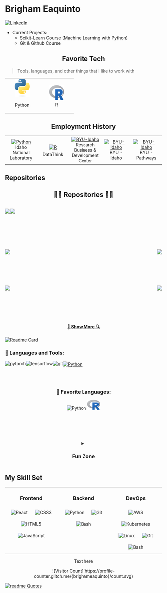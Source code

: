 # Brigham Eaquinto

<a href="www.linkedin.com/in/brighameaquinto">![LinkedIn](https://img.shields.io/badge/LinkedIn-0077B5?style=for-the-badge&logo=linkedin&logoColor=white)</a>


- Current Projects: 
  - Scikit-Learn Course (Machine Learning with Python)
  - Git & Github Course


<h2 align="center">Favorite Tech</h2>

> Tools, languages, and other things that I like to work with

<center>
<table>
  <tr>
    <td align="center" width="96">
      <a href="https://www.python.org/">
        <img src="images/python-logo-only.svg" width="48" alt="Python" style = "text-align: center; margin: 0 auto;"/>
      </a>
      <br> 
      <div style="text-align: center;">
        <p style="vertical-align: bottom;">
          Python
        </p>
      </div>
    </td>
    <td align="center" width="96">
      <a href="https://www.r-project.org/">
        <img src="images/Rlogo.svg" width="48" height="48" alt="R" style="vertical-align:top; margin:6px 4px; height: 48;"/>
      </a>
      <br>R
    </td>
  </tr>
</table>
</center>

<h2 style = "text-align: center; text-decoration: none;">Employment History</h2>

<table align = "center">
  <tr>
    <td align="center" width="96">
      <a href="https://www.python.org/">
        <img src="https://d15mvavv27jnvy.cloudfront.net/WRzXa/a2b6b77391f1ee4765c2b49528ddd75c.jpg?io=true&size=avatar" width="48" alt="Python" />
      </a>
      <br>Idaho National Laboratory
    </td>
    <td align="center" width="96">
      <a href="https://www.r-project.org/">
        <img src="https://datathink.io/images/dtlogo.png" alt="R" style="vertical-align:top; margin:6px 4px; height: 48;"/>
      </a>
      <br>DataThink
    </td>
    <td align="center" width="96">
      <a href="https://www.rbdcenter.org/">
        <img src="https://www.rbdcenter.org/images/2023-09-RBDC-Square-1.png" width="48" alt="BYU-Idaho" />
      </a>
      <br>Research Business & Development Center
    </td>
    <td align="center" width="96">
      <a href="https://www.byui.edu/">
        <img src="https://brightspotcdn.byui.edu/dims4/default/f5188c0/2147483647/strip/true/crop/260x260+0+0/resize/150x150!/quality/90/?url=http%3A%2F%2Fbyu-idaho-brightspot.s3.amazonaws.com%2Fc9%2F0e%2F34458a174f37bf164a35e66a0cb5%2Fevenmorechubby.jpg" width="48" alt="BYU-Idaho" />
      </a>
      <br>BYU - Idaho
    </td>
    <td align="center" width="96">
      <a href="https://www.byupathway.edu/">
        <img src="https://byu-pathway.brightspotcdn.com/42/2e/4d4c7b10498c84233ae51179437c/byu-pw-icon-gold-rgb-1-1.svg" width="48" alt="BYU-Idaho" />
      </a>
      <br>BYU - Pathways
    </td>
  </tr>
</table>




## Repositories

<h2 align="center">👨‍💻 Repositories 👨‍💻</h2>
<br>

<div width="100%" align="center">
  <a 
    align="left" 
    href="https://github.com/BrighamEaquinto/brighameaquinto.github.io" 
    title="R Bootcamp"
  >
    <img 
      align="left" 
      height="115" 
      src="https://github-readme-stats.vercel.app/api/pin/?username=brighameaquinto&repo=brighameaquinto.github.io&theme=dracula&border_color=61dafb&border_radius=10"
    >
  </a>
  <a align="right" href="https://github.com/BrighamEaquinto/brighameaquinto.github.io" title="R Bootcamp">
  <img align="left" height="115" src="https://github-readme-stats.vercel.app/api/pin/?username=brighameaquinto&repo=brighameaquinto.github.io&theme=dracula&border_color=61dafb&border_radius=10">
  </a>
</div>

<br/><br/><br/><br/><br/><br/>

<div width="100%" align="center">
  <a
    align="left" 
    href="https://github.com/zumrudu-anka/Turkce-Heceleme-CPP" 
    title="Turkce-Heceleme-CPP"
  >
    <img 
      align="left" 
      height="115" 
      src="https://github-readme-stats.vercel.app/api/pin/?username=zumrudu-anka&repo=Turkce-Heceleme-CPP&theme=dracula&border_color=61dafb&border_radius=10"
    >
  </a>
  <a 
    align="right" 
    href="https://github.com/zumrudu-anka/CopyMoveForgeryDetectionWithDCT" 
    title="Copy&Move Forgery Detection With DCT"
  >
    <img 
      align="right" 
      height="115" 
      src="https://github-readme-stats.vercel.app/api/pin/?username=zumrudu-anka&repo=CopyMoveForgeryDetectionWithDCT&theme=dracula&border_color=61dafb&border_radius=10"
    >
  </a>
</div>

<br/><br/><br/><br/><br/><br/>

<div width="100%" align="center">
  <a align="left" href="https://github.com/zumrudu-anka/cpp-openmp-needleman-wunsch" title="Needleman Wunsch Algorithm With OpenMP">
    <img align="left" height="115" src="https://github-readme-stats.vercel.app/api/pin/?username=zumrudu-anka&repo=cpp-openmp-needleman-wunsch&theme=dracula&border_color=61dafb&border_radius=10">
  </a>
  <a align="right" href="https://github.com/zumrudu-anka/javascript-minesweeper" title="Minesweeper">
    <img align="right" height="115" src="https://github-readme-stats.vercel.app/api/pin/?username=zumrudu-anka&repo=javascript-minesweeper&theme=dracula&border_color=61dafb&border_radius=10">
  </a>
</div>

<br/><br/><br/><br/><br/><br/>

<h4 align="center">
  <a href="https://github.com/brighameaquinto?tab=repositories" title="Show Repositories">
    🔎 Show More 🔍
  </a>
</h4>


[![Readme Card](https://github-readme-stats.vercel.app/api/pin/?username=BrighamEaquinto&repo=brighameaquinto.github.io&border_color=61dafb&border_radius=10&theme=dracula)](https://github.com/BrighamEaquinto/brighameaquinto.github.io) 



<!-- <details>
  <summary><b>⚡ Github Stats</b></summary>

  <br />
  <img height="180em" src="https://github-readme-stats.vercel.app/api?username=iampavangandhi&show_icons=true&hide_border=true&&count_private=true&include_all_commits=true" />
  <img height="180em" src="https://github-readme-stats.vercel.app/api/top-langs/?username=iampavangandhi&exclude_repo=KNN-Image-Classification&show_icons=true&hide_border=true&layout=compact&langs_count=8"/>
</details>

<details>
  <summary><b>☄️ Github Streaks</b></summary>

  <br />
  <img height="180em" src="https://github-readme-streak-stats.herokuapp.com/?user=iampavangandhi&hide_border=true" />
</details>

<details>
  <br />
  <summary><b>⚙️ Things I use to get stuff done</b></summary>
  	<ul>
  	    <li><b>OS:</b> MacOS 13 Ventura</li>
	    <li><b>Laptop: </b> Macbook Air M1</li>
  	    <li><b>Browser: </b> Chrome & Safari</li>
	    <li><b>Terminal: </b> ZSH: Oh My Zsh (PowerLevel10k)</li>
	    <li><b>Code Editor:</b> VSCode - The best editor out there</li>
 	    <li><b>Other Tools:</b> Postman, Notion, Bitwarden and Raindrop</li>
	    <li><b>To Stay Updated:</b> Twitter, Product Hunt and Hacker News</li>
	</ul>
</details> -->



### 🔨 Languages and Tools:
<a href="https://www.python.org" target="_blank">
  <img align="center" alt="Python" height ="42px" src="https://raw.githubusercontent.com/rahul-jha98/github_readme_icons/main/language_and_tools/square/python/python.svg">
</a>





<a href="https://pytorch.org/" target="_blank"> 
  <img align="left" src="https://raw.githubusercontent.com/rahul-jha98/github_readme_icons/main/language_and_tools/square/pytorch/pytorch.svg" alt="pytorch" height="42px"/> 
</a> 
<a href="https://www.tensorflow.org" target="_blank"> 
  <img align="left" src="https://raw.githubusercontent.com/rahul-jha98/github_readme_icons/main/language_and_tools/square/tensorflow/tensorflow.svg" alt="tensorflow" height="42px"/> 
</a>
<a href="https://git-scm.com/" target="_blank">
  <img src="https://raw.githubusercontent.com/rahul-jha98/github_readme_icons/main/language_and_tools/square/git-scm/git-scm.svg" align="left" alt="git" height='42px'/>
</a>


<br><br>

<h3 align="center">📄 Favorite Languages:</h3>
<p align="center">
  <a target="https://www.python.org">
    <img alt="Python" src="https://raw.githubusercontent.com/rahul-jha98/github_readme_icons/main/language_and_tools/square/python/python.svg" height='42px'/>
  </a>
  <a target="_blank">
    <img alt="R" src="images/Rlogo.svg" width ='42px'/>
  </a>
</p>




<br><br><br><br>

<details align = "center">
  <br />
  <summary><b><h3>Fun Zone</h1></b></summary>
<div align="center">
    <!-- <img src="https://cultofthepartyparrot.com/parrots/hd/githubparrot.gif" width="30" height="30"/> -->
    <!-- <img src="https://cultofthepartyparrot.com/flags/hd/indiaparrot.gif" width="30" height="30"/> -->
    <!-- <img src="https://cultofthepartyparrot.com/parrots/asyncparrot.gif" width="36" height="30"/> -->
    <img src="https://cultofthepartyparrot.com/parrots/hd/exceptionallyfastparrot.gif" width="30" height="30"/>
    <img src="https://cultofthepartyparrot.com/parrots/hd/60fpsparrot.gif" width="30" height="30"/>
    <img src="https://cultofthepartyparrot.com/parrots/hd/jumpingparrot.gif" width="30" height="30"/>
    <!-- <img src="https://cultofthepartyparrot.com/parrots/hd/opensourceparrot.gif" width="30" height="30"/> -->
    <img src="https://cultofthepartyparrot.com/parrots/hd/dealwithitnowparrot.gif" width="30" height="30"/>
    <!-- <img src="https://cultofthepartyparrot.com/parrots/hd/hypnoparrotlight.gif" width="30" height="30"/> -->
    <!-- <img src="https://cultofthepartyparrot.com/parrots/databaseparrot.gif" width="30" height="30"/> -->
    <!-- <img src="https://cultofthepartyparrot.com/parrots/fixparrot.gif" width="36" height="30"/> -->
    <img src="https://cultofthepartyparrot.com/parrots/hd/laptop_parrot.gif" width="30" height="30"/>
    <img src="https://cultofthepartyparrot.com/parrots/hd/spinningparrot.gif" width="30" height="30"/>
    <img src="https://cultofthepartyparrot.com/parrots/hd/levitationparrot.gif" width="30" height="30"/>
    <img src="https://cultofthepartyparrot.com/parrots/hd/meldparrot.gif" width="30" height="30"/>
    <img src="https://cultofthepartyparrot.com/parrots/slomoparrot.gif" width="30" height="30"/>
    <img src="https://cultofthepartyparrot.com/parrots/hd/moonwalkingparrot.gif" width="30" height="30"/>
    <img src="https://cultofthepartyparrot.com/parrots/hd/stableparrot.gif" width="30" height="30"/>
    <img src="https://cultofthepartyparrot.com/parrots/hd/scienceparrot.gif" width="30" height="30"/>
    <img src="https://cultofthepartyparrot.com/parrots/hd/pirateparrot.gif" width="30" height="30"/>
    <img src="https://cultofthepartyparrot.com/parrots/hd/footballparrot.gif" width="30" height="30"/>
    <img src="https://cultofthepartyparrot.com/parrots/hd/illuminatiparrot.gif" width="30" height="30"/>
    <!-- <img src="https://cultofthepartyparrot.com/parrots/hd/hypnoparrotdark.gif" width="30" height="30"/> -->
    <img src="https://cultofthepartyparrot.com/parrots/hd/mustacheparrot.gif" width="30" height="30"/>
    <a href="https://www.buymeacoffee.com/kevcui" target="_blank"><img src="https://media.giphy.com/media/Vuw9m5wXviFIQ/source.gif" width="50%" height="auto" /></a>
</div>

</details>







## My Skill Set  
<table align = "center">
  <tr>
    <td valign="top" width="33%">


<h3 align = "center"> Frontend </h3>
<div align="center">
<img style="margin: 10px" src="https://profilinator.rishav.dev/skills-assets/react-original-wordmark.svg" alt="React" height="50" />  
<img style="margin: 10px" src="https://profilinator.rishav.dev/skills-assets/css3-original-wordmark.svg" alt="CSS3" height="50" />  
<img style="margin: 10px" src="https://profilinator.rishav.dev/skills-assets/html5-original-wordmark.svg" alt="HTML5" height="50" />  
<img style="margin: 10px" src="https://profilinator.rishav.dev/skills-assets/javascript-original.svg" alt="JavaScript" height="50" />  
</div></td><td valign="top" width="33%">


<h3 align = "center"> Backend </h3>
<div align="center">  
<img style="margin: 10px" src="https://profilinator.rishav.dev/skills-assets/python-original.svg" alt="Python" height="50"/>    
<img style="margin: 10px" src="https://profilinator.rishav.dev/skills-assets/git-scm-icon.svg" alt="Git" height="50"/>    
<img style="margin: 10px" src="https://profilinator.rishav.dev/skills-assets/gnu_bash-icon.svg" alt="Bash" height="50"/>  
</div></td><td valign="top" width="33%">


<h3 align = "center"> DevOps </h3>
<div align="center">  
<img style="margin: 10px" src="https://profilinator.rishav.dev/skills-assets/amazonwebservices-original-wordmark.svg" alt="AWS" height="50" />  
<img style="margin: 10px" src="https://profilinator.rishav.dev/skills-assets/kubernetes-icon.svg" alt="Kubernetes" height="50" />  
<img style="margin: 10px" src="https://profilinator.rishav.dev/skills-assets/linux-original.svg" alt="Linux" height="50" />  
<img style="margin: 10px" src="https://profilinator.rishav.dev/skills-assets/git-scm-icon.svg" alt="Git" height="50" />  
<img style="margin: 10px" src="https://profilinator.rishav.dev/skills-assets/gnu_bash-icon.svg" alt="Bash" height="50" />  
</div></td></tr></table>


<div align = "center"> 
  <p>
  Text here
  </p>
![Visitor Count](https://profile-counter.glitch.me/{brighameaquinto}/count.svg)
</div>

[![readme Quotes](https://quotes-github-readme.vercel.app/api?theme=dracula&quote=My%20Quote)](https://github.com/piyushsuthar/github-readme-quotes)

